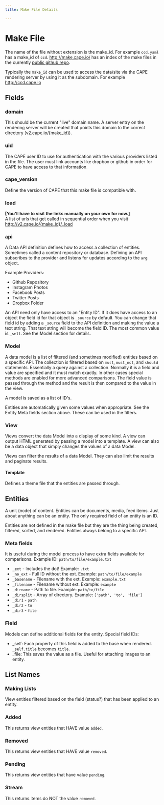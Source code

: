 ```yaml
---
title: Make File Details

---
```


# Make File

The name of the file without extension is the make_id. For example `ccd.yaml` has a make_id of `ccd`. http://make.cape.io/ has an index of the make files in the currently [public github repo](https://github.com/sundaysenergy/make.cape.io/tree/master/make_files).

Typically the `make_id` can be used to access the data/site via the CAPE rendering server by using it as the subdomain. For example http://ccd.cape.io

## Fields

### domain

This should be the current "live" domain name. A server entry on the rendering server will be created that points this domain to the correct directory (v2.cape.io/{make_id}).

### uid

The CAPE user ID to use for authentication with the various providers listed in the file. The user must link accounts like dropbox or github in order for CAPE to have access to that information.


### cape_version

Define the version of CAPE that this make file is compatible with.

### load
**[You'll have to visit the links manually on your own for now.]**  
A list of urls that get called in sequential order when you visit http://v2.cape.io/{make_id}/_load

### api

A Data API definition defines how to access a collection of entities. Sometimes called a content repository or database. Defining an API subscribes to the provider and listens for updates according to the `arg` object.

Example Providers:

* Github Repository
* Instagram Photos
* Facebook Posts
* Twitter Posts
* Dropbox Folder

An API need only have access to an "Entity ID". If it does have access to an object the field id for that object is `_source` by default. You can change that field id by adding a `_source` field to the API definition and making the value a text string. That text string will become the field ID. The most common value is `_self`. See the Model section for details.

### Model
A data model is a list of filtered (and sometimes modified) entities based on a specific API. The collection is filtered based on `must`, `must_not`, and `should` statements. Essentially a query against a collection. Normally it is a field and value are specified and it must match exactly. In other cases special methods are enabled for more advanced comparisons. The field value is passed through the method and the result is then compared to the value in the view.

A model is saved as a list of ID's.

Entities are automatically given some values when appropriate. See the Entity Meta fields section above. These can be used in the filters.


### View
Views convert the data Model into a display of some kind. A view can output HTML generated by passing a model into a template. A view can also be a data object that simply changes the values of a data Model.

Views can filter the results of a data Model. They can also limit the results and paginate results.

#### Template
Defines a theme file that the entities are passed through.


## Entities
A unit (node) of content. Entities can be documents, media, feed items. Just about anything can be an entity. The only required field of an entity is an ID.

Entities are not defined in the make file but they are the thing being created, filtered, sorted, and rendered. Entities always belong to a specific API.

### Meta fields
It is useful during the model process to have extra fields available for comparisons.
Example ID: `path/to/file/example.txt`

* `_ext` - Includes the dot! Example: `.txt`
* `_no_ext` - Full ID without the ext. Example: `path/to/file/example`
* `_basename` - Filename with the ext. Example: `example.txt`
* `_filename` - Filename without ext. Example: `example`
* `_dirname` - Path to file. Example: `path/to/file`
* `_dirsplit` - Array of directory. Example: `['path', 'to', 'file']`
* `_dir1` - `path`
* `_dir2` - `to`
* `_dir3` - `file`


### Field
Models can define additional fields for the entity.
Special field IDs:

* _self: Each property of this field is added to the base when rendered. `_self.title` becomes `title`.
* _file: This saves the value as a file. Useful for attaching images to an entity.


## List Names

### Making Lists
View entities filtered based on the field (status?) that has been applied to an entity.

### Added
This returns view entities that HAVE value `added`.

### Removed
This returns view entities that HAVE value `removed`.

### Pending
This returns view entities that have value `pending`.

### Stream
This returns items do NOT the value `removed`.


